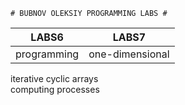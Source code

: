     # BUBNOV OLEKSIY PROGRAMMING LABS #
|       LABS6       |       LABS7         |    
|-------------------|---------------------|
|    programming    |    one-dimensional  |
 iterative cyclic           arrays        
 computing processes                        

